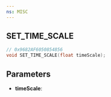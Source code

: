 ```yaml
---
ns: MISC
---
```

## SET_TIME_SCALE

```c
// 0x9682AF6050854856
void SET_TIME_SCALE(float timeScale);
```

## Parameters
* **timeScale**:

